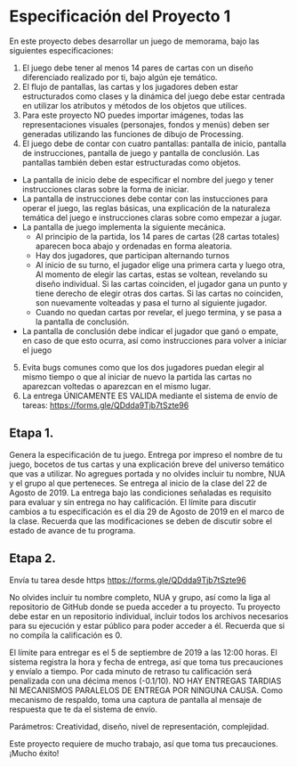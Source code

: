 # Especificación del Proyecto 1

En este proyecto debes desarrollar un juego de memorama, bajo las siguientes especificaciones:
1)	El juego debe tener al menos 14 pares de cartas con un diseño diferenciado realizado por ti, bajo algún eje temático.
2)	El flujo de pantallas, las cartas y los jugadores deben estar estructurados como clases y la dinámica del juego debe estar centrada en utilizar los atributos y métodos de los objetos que utilices.
3)	Para este proyecto NO puedes importar imágenes, todas las representaciones visuales (personajes, fondos y menús) deben ser generadas utilizando las funciones de dibujo de Processing. 
4)	El juego debe de contar con cuatro pantallas: pantalla de inicio, pantalla de instrucciones, pantalla de juego y pantalla de conclusión. Las pantallas también deben estar estructuradas como objetos. 
-	La pantalla de inicio debe de especificar el nombre del juego y tener instrucciones claras sobre la forma de iniciar.
-	La pantalla de instrucciones debe contar con las instucciones para operar el juego, las reglas básicas,  una explicación de la naturaleza temática del juego e instrucciones claras sobre como empezar a jugar.
- La pantalla de juego implementa la siguiente mecánica.
  - Al principio de la partida, los 14 pares de cartas (28 cartas totales) aparecen boca abajo y ordenadas en forma aleatoria. 
  - Hay dos jugadores, que participan alternando turnos
  - Al inicio de su turno, el jugador elige una primera carta y luego otra, Al momento de elegir las cartas, estas se voltean, revelando su diseño individual. Si las cartas coinciden, el jugador gana un punto y tiene derecho de elegir otras dos cartas. Si las cartas no coinciden, son nuevamente volteadas y pasa el turno al siguiente jugador.
  - Cuando no quedan cartas por revelar, el juego termina, y se pasa a la pantalla de conclusión. 
- 	La pantalla de conclusión debe indicar el jugador que ganó o empate, en caso de que esto ocurra,  así como instrucciones para volver a iniciar el juego
5)	Evita bugs comunes como que los dos jugadores puedan elegir al mismo tiempo o que al iniciar de nuevo la partida las cartas no  aparezcan voltedas o aparezcan en el mismo lugar. 
6)	La entrega ÚNICAMENTE ES VALIDA mediante el sistema de envío de tareas: https://forms.gle/QDdda9Tjb7tSzte96

## Etapa 1.
Genera la especificación de tu juego. Entrega por impreso el nombre de tu juego,  bocetos de tus cartas y una explicación breve del universo temático que vas a utilizar. No agregues portada y no olvides incluir tu nombre, NUA y el grupo al que perteneces. Se entrega al inicio de la clase del 22 de Agosto de 2019. La entrega bajo las condiciones señaladas es requisito para evaluar y sin entrega no hay calificación.
 El límite para discutir cambios a tu especificación es el día 29 de Agosto de 2019 en el marco de la clase. Recuerda que las modificaciones se deben de discutir sobre el estado de avance de tu programa. 

## Etapa 2.
Envía tu tarea desde https https://forms.gle/QDdda9Tjb7tSzte96

No olvides incluir tu nombre completo, NUA y grupo, así como la liga al repositorio de GitHub donde se pueda acceder a tu proyecto. Tu proyecto debe estar en un repositorio individual, incluir todos los archivos necesarios para su ejecución y estar público para poder acceder a él. Recuerda que si no compila la calificación es 0. 

El límite para entregar es el 5 de septiembre de 2019 a las 12:00 horas.  El sistema registra la hora y fecha de entrega, así que toma tus precauciones y envíalo a tiempo. Por cada minuto de retraso tu calificación será penalizada con una décima menos (-0.1/10). NO HAY ENTREGAS TARDIAS NI MECANISMOS PARALELOS DE ENTREGA POR NINGUNA CAUSA. Como mecanismo de respaldo, toma una captura de pantalla al mensaje de respuesta que te da el sistema de envío. 

Parámetros: Creatividad, diseño, nivel de representación, complejidad. 


Este proyecto requiere de mucho trabajo, así que toma tus precauciones. 
¡Mucho éxito!

